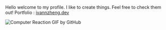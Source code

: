 Hello welcome to my profile. I like to create things. Feel free to check them out!
Portfolio : [ivannzheng.dev](url)


![Computer Reaction GIF by GitHub](https://github.com/user-attachments/assets/52a4895f-119a-4c0d-a7ec-0d2cd7ce5e4c)
